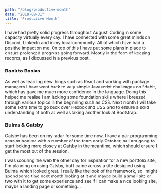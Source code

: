 ```yaml
---
path: "/blog/productive-month"
date: "2018-08-31"
title: "Productive Month"
---
```


I have had pretty solid progress throughout August. Coding in some capacity virtually every day. I have connected with some great minds on Discord, LinkedIn and in my local community. All of which have had a positive impact on me. On top of this I have put some plans in place to ensure prolonged progress going forward. Mostly in the form of keeping records, as I discussed in a previous post.

### Back to Basics

As well as learning new things such as React and working with package managers I have went back to very simple Javascript challenges on Edabit, which has gave me much more confidence in the language. Doing this helped me realise I am lacking some foundation skills where I breezed through various topics in the beginning such as CSS. Next month I will take some extra time to go back over Flexbox and CSS Grid to ensure a solid understanding of both as well as taking another look at Bootstrap. 

### Bulma & Gatsby

Gatsby has been on my radar for some time now, I have a pair programming session booked with a member of the team early October, so I am going to start looking more closely at Gatsby in the meantime, which should ensure I get the most out of the session.

I was scouring the web the other day for inspiration for a new portfolio site, I'm planning on using Gatsby, but I came across a site designed using Bulma, which looked great. I really like the look of the framework, so I might spend some time next month looking at it and maybe build a small site or two with it to get some experience and see if I can make a nice looking site, maybe a landing page or something...
